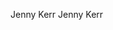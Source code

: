 
Jenny Kerr                                           
 J e n n y   K e r r                                                                                       